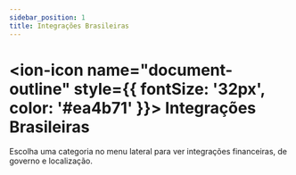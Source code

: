```yaml
---
sidebar_position: 1
title: Integrações Brasileiras
---
```


# <ion-icon name="document-outline" style={{ fontSize: '32px', color: '#ea4b71' }}></ion-icon> Integrações Brasileiras

Escolha uma categoria no menu lateral para ver integrações financeiras, de governo e localização.
